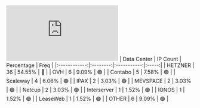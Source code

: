 ![Diagramm](https://github.com/obajay/StateSync-snapshots/blob/main/Projects/Empower/1/README.md)
| Data Center | IP Count | Percentage | Freq |
|:------------:|:--------:|:-----------:|:-----:|
| HETZNER | 36 | 54.55% | 🔴 |
| OVH | 6 | 9.09% | 🟢 |
| Contabo | 5 | 7.58% | 🟢 |
| Scaleway | 4 | 6.06% | 🟢 |
| IPAX | 2 | 3.03% | 🟢 |
| MEVSPACE | 2 | 3.03% | 🟢 |
| Netcup | 2 | 3.03% | 🟢 |
| Interserver | 1 | 1.52% | 🟢 |
| IONOS | 1 | 1.52% | 🟢 |
| LeaseWeb | 1 | 1.52% | 🟢 |
| OTHER | 6 | 9.09% | 🟢 |